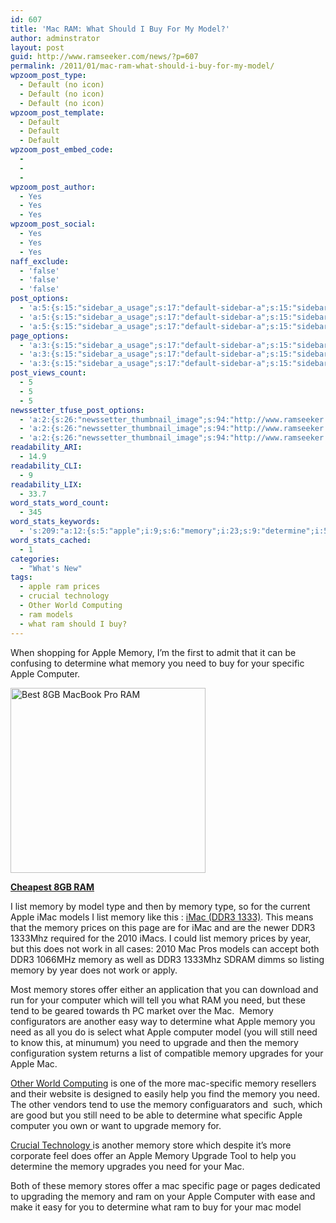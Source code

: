 ```yaml
---
id: 607
title: 'Mac RAM: What Should I Buy For My Model?'
author: adminstrator
layout: post
guid: http://www.ramseeker.com/news/?p=607
permalink: /2011/01/mac-ram-what-should-i-buy-for-my-model/
wpzoom_post_type:
  - Default (no icon)
  - Default (no icon)
  - Default (no icon)
wpzoom_post_template:
  - Default
  - Default
  - Default
wpzoom_post_embed_code:
  - 
  - 
  - 
wpzoom_post_author:
  - Yes
  - Yes
  - Yes
wpzoom_post_social:
  - Yes
  - Yes
  - Yes
naff_exclude:
  - 'false'
  - 'false'
  - 'false'
post_options:
  - 'a:5:{s:15:"sidebar_a_usage";s:17:"default-sidebar-a";s:15:"sidebar_b_usage";s:17:"default-sidebar-b";s:9:"hwa_usage";s:17:"default-headerbar";s:8:"ad_above";s:0:"";s:8:"ad_below";s:0:"";}'
  - 'a:5:{s:15:"sidebar_a_usage";s:17:"default-sidebar-a";s:15:"sidebar_b_usage";s:17:"default-sidebar-b";s:9:"hwa_usage";s:17:"default-headerbar";s:8:"ad_above";s:0:"";s:8:"ad_below";s:0:"";}'
  - 'a:5:{s:15:"sidebar_a_usage";s:17:"default-sidebar-a";s:15:"sidebar_b_usage";s:17:"default-sidebar-b";s:9:"hwa_usage";s:17:"default-headerbar";s:8:"ad_above";s:0:"";s:8:"ad_below";s:0:"";}'
page_options:
  - 'a:3:{s:15:"sidebar_a_usage";s:17:"default-sidebar-a";s:15:"sidebar_b_usage";s:17:"default-sidebar-b";s:9:"hwa_usage";s:17:"default-headerbar";}'
  - 'a:3:{s:15:"sidebar_a_usage";s:17:"default-sidebar-a";s:15:"sidebar_b_usage";s:17:"default-sidebar-b";s:9:"hwa_usage";s:17:"default-headerbar";}'
  - 'a:3:{s:15:"sidebar_a_usage";s:17:"default-sidebar-a";s:15:"sidebar_b_usage";s:17:"default-sidebar-b";s:9:"hwa_usage";s:17:"default-headerbar";}'
post_views_count:
  - 5
  - 5
  - 5
newssetter_tfuse_post_options:
  - 'a:2:{s:26:"newssetter_thumbnail_image";s:94:"http://www.ramseeker.com/wp-content/uploads/2011/01/Screen-shot-2011-03-25-at-11.02.05-AM1.png";s:24:"newssetter_disable_image";s:4:"true";}'
  - 'a:2:{s:26:"newssetter_thumbnail_image";s:94:"http://www.ramseeker.com/wp-content/uploads/2011/01/Screen-shot-2011-03-25-at-11.02.05-AM1.png";s:24:"newssetter_disable_image";s:4:"true";}'
  - 'a:2:{s:26:"newssetter_thumbnail_image";s:94:"http://www.ramseeker.com/wp-content/uploads/2011/01/Screen-shot-2011-03-25-at-11.02.05-AM1.png";s:24:"newssetter_disable_image";s:4:"true";}'
readability_ARI:
  - 14.9
readability_CLI:
  - 9
readability_LIX:
  - 33.7
word_stats_word_count:
  - 345
word_stats_keywords:
  - 's:209:"a:12:{s:5:"apple";i:9;s:6:"memory";i:23;s:9:"determine";i:5;s:4:"need";i:8;s:8:"specific";i:4;s:8:"computer";i:5;s:4:"list";i:4;s:5:"model";i:3;s:4:"imac";i:3;s:4:"ddr3";i:4;s:5:"offer";i:3;s:7:"upgrade";i:3;}";'
word_stats_cached:
  - 1
categories:
  - "What's New"
tags:
  - apple ram prices
  - crucial technology
  - Other World Computing
  - ram models
  - what ram should I buy?
---
```

<div style="float: right; margin-right: 5px;">
</div>

<div style="float: right; margin-right: 5px;">
</div>

<div style="float: right; margin-right: 5px;">
</div>

When shopping for Apple Memory, I&#8217;m the first to admit that it can be confusing to determine what memory you need to buy for your specific Apple Computer.

[<img class="alignnone size-full wp-image-1239" title="Cheapest MacBook Pro 8GB Kits" src="http://www.ramseeker.com/wp-content/uploads/2011/01/Screen-shot-2011-03-25-at-11.02.05-AM1.png" alt="Best 8GB MacBook Pro RAM" width="312" height="296" />][1]

**[Cheapest 8GB RAM][1]**

I list memory by model type and then by memory type, so for the current Apple iMac models I list memory like this : [iMac (DDR3 1333)][2]. This means that the memory prices on this page are for iMac and are the newer DDR3 1333Mhz required for the 2010 iMacs. I could list memory prices by year, but this does not work in all cases: 2010 Mac Pros models can accept both DDR3 1066MHz memory as well as DDR3 1333Mhz SDRAM dimms so listing memory by year does not work or apply.

Most memory stores offer either an application that you can download and run for your computer which will tell you what RAM you need, but these tend to be geared towards th PC market over the Mac.  Memory configurators are another easy way to determine what Apple memory you need as all you do is select what Apple computer model (you will still need to know this, at minumum) you need to upgrade and then the memory configuration system returns a list of compatible memory upgrades for your Apple Mac.

[Other World Computing][3] is one of the more mac-specific memory resellers and their website is designed to easily help you find the memory you need. The other vendors tend to use the memory configuarators and  such, which are good but you still need to be able to determine what specific Apple computer you own or want to upgrade memory for.

[Crucial Technology ][4]is another memory store which despite it&#8217;s more corporate feel does offer an Apple Memory Upgrade Tool to help you determine the memory upgrades you need for your Mac.

Both of these memory stores offer a mac specific page or pages dedicated to upgrading the memory and ram on your Apple Computer with ease and make it easy for you to determine what ram to buy for your mac model

 [1]: http://www.amazon.com/gp/product/B001MX5YWI/ref=as_li_ss_tl?ie=UTF8&tag=ramseeker-20&linkCode=as2&camp=1789&creative=390957&creativeASIN=B001MX5YWI
 [2]: http://www.ramseeker.com/memory/iMac_(DDR3_1333)/ "iMac DDR3 memory"
 [3]: http://www.macsales.com "memory configurator"
 [4]: http://www.anrdoezrs.net/click-1548159-10375052